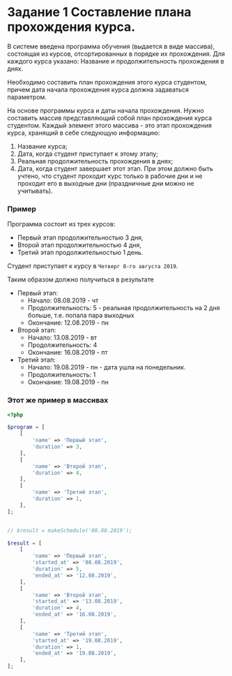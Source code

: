# Задание 1 Составление плана прохождения курса.
В системе введена программа обучения (выдается в виде массива), состоящая из курсов, отсортированных в порядке их прохождения. Для каждого курса указано: Название и продолжительность прохождения в днях.

Необходимо составить план прохождения этого курса студентом, причем дата начала прохождения курса должна задаваться параметром.

На основе программы курса и даты начала прохождения. Нужно составить массив представляющий собой план прохождения курса студентом. Каждый элемент этого массива - это этап прохождения курса, хранящий в себе следующую информацию:
1. Название курса;
2. Дата, когда студент приступает к этому этапу;
3. Реальная продолжительность прохождения в днях;
4. Дата, когда студент завершает этот этап.
При этом должно быть учтено, что студент проходит курс только в рабочие дни и не проходит его в выходные дни (праздничные дни можно не учитывать).

### Пример
Программа состоит из трех курсов:
- Первый этап продолжительностью 3 дня,
- Второй этап продолжительностью 4 дня,
- Третий этап продолжительностью 1 день.

Студент приступает к курсу в `Четверг 8-го августа 2019`.

Таким образом должно получиться в результате
- Первый этап:
    - Начало: 08.08.2019 - чт
    - Продолжительность: 5 - реальная продолжительность на 2 дня больше, т.е. попала пара выходных
    - Окончание: 12.08.2019 - пн
- Второй этап:
    - Начало: 13.08.2019 - вт
    - Продолжительность: 4
    - Окончание: 16.08.2019 - пт
- Третий этап:
    - Начало: 19.08.2019 - пн - дата ушла на понедельник.
    - Продолжительность: 1
    - Окончание: 19.08.2019 - пн

### Этот же пример в массивах

```php
<?php

$program = [
    [
        'name' => 'Первый этап',
        'duration' => 3,
    ],
    [
        'name' => 'Второй этап',
        'duration' => 4,
    ],
    [
        'name' => 'Третий этап',
        'duration' => 1,
    ],
];


// $result = makeSchedule('08.08.2019');

$result = [
    [
        'name' => 'Первый этап',
        'started_at' => '08.08.2019',
        'duration' => 5,
        'ended_at' => '12.08.2019',
    ],
    [
        'name' => 'Второй этап',
        'started_at' => '13.08.2019',
        'duration' => 4,
        'ended_at' => '16.08.2019',
    ],
    [
        'name' => 'Третий этап',
        'started_at' => '19.08.2019',
        'duration' => 1,
        'ended_at' => '19.08.2019',
    ],
];
```
